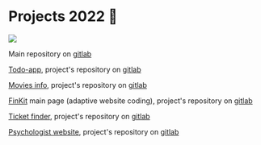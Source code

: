 <h1>Projects 2022 🎯</h1>

<img src='https://eitrawmaterials.eu/wp-content/uploads/2021/09/KAVA-Call-NewsHeader.jpg'/>

<p>Main repository on <a href='https://gitlab.com/VengerYuriy'>gitlab</a></p>

<p><a href='https://todo-app-uptrader.vercel.app/projects'>Todo-app</a>, project's repository on <a href='https://gitlab.com/VengerYuriy/todo-app'>gitlab</a></p>

<p><a href='https://moives-info.vercel.app/'>Movies info</a>, project's repository on <a href='https://gitlab.com/VengerYuriy/js_nl_graduate_work'>gitlab</a></p>

<p><a href='https://todo-app-uptrader.vercel.app/projects'>FinKit</a> main page (adaptive website coding), project's repository on <a href='https://gitlab.com/VengerYuriy/todo-app'>gitlab</a></p>

<p><a href='https://ticket-finder.vercel.app/'>Ticket finder</a>, project's repository on <a href='https://gitlab.com/VengerYuriy/ticket-finder'>gitlab</a></p>

<p><a href='https://psy-site.vercel.app/'>Psychologist website</a>, project's repository on <a href='https://gitlab.com/VengerYuriy/psy-site'>gitlab</a></p>

<!--
**IuriiVenger/IuriiVenger** is a ✨ _special_ ✨ repository because its `README.md` (this file) appears on your GitHub profile.

Here are some ideas to get you started:

- 🔭 I’m currently working on ...
- 🌱 I’m currently learning ...
- 👯 I’m looking to collaborate on ...
- 🤔 I’m looking for help with ...
- 💬 Ask me about ...
- 📫 How to reach me: ...
- 😄 Pronouns: ...
- ⚡ Fun fact: ...
-->

